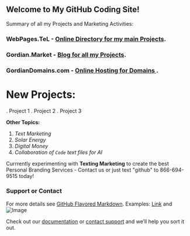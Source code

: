 ## Welcome to My GitHub Coding Site!

Summary of all my Projects and Marketing Activities:

### WebPages.TeL - [Online Directory for my main Projects](https://WebPages.TeL).
### Gordian.Market - [Blog for all my Projects](https://Gordian.Market).
### GordianDomains.com - [Online Hosting for Domains ](https://GordianDomains.com).


# New Projects:
. Project 1
. Project 2
. Project 3


**Other Topics:**
  1. _Text Marketing_
  2. _Solar Energy_
  3. _Digital Money_
  4. _Collaboration of `Code` text files for AI_



Currrently experimenting with **Texting Marketing** to create the best Personal Branding Services - Contact us or just text "github" to 866-694-9515 today!




### Support or Contact

For more details see [GitHub Flavored Markdown](https://guides.github.com/features/mastering-markdown/).
Examples: [Link](url) and ![Image](src)


Check out our [documentation](https://docs.github.com/categories/github-pages-basics/) or [contact support](https://github.com/contact) and we’ll help you sort it out.
